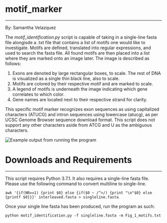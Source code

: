 # motif_marker
-------------------------------------------------------------
By: Samantha Velazquez

The *motif_identification.py* script is capable of taking in a single-line fasta file alongisde a .txt file that contains a list of motifs one would like to investigate. 
Motifs are defined, translated into regular expressions, and used to search the fasta file. All found motifs are then placed into a list where they are marked onto an image later. 
The image is described as follows:

  1. Exons are denoted by large rectangular boxes, to scale. The rest of DNA is visualized as a single thin black line, also to scale. 
  2. Motifs are colored by their respective motif and are marked to scale. 
  3. A legend of motifs is underneath the image indicating which gene correlates to which color.
  4. Gene names are located next to their respective strand for clarity. 
  
This specific motif marker recognizes exon sequences as using capitalized characters (ATUCG) and intron sequences using lowercase (atucg), as per UCSC Genome Browser sequence download format. This script does not support any other characters aside from ATCG and U as the ambiguous characters. 

![Example output from running the program](file://Users/samanthavelazquez/Desktop/motif_mark/final_image.svg)

# Downloads and Requirements
------------------------------------------------------------

This script requires Python 3.7.1. It also requires a single-line fasta file. Please use the following command to convert multiline to single-line. 

```
awk '{if(NR==1) {print $0} else {if($0 ~ /^>/) {print "\n"$0} else {printf $0}}}' interleaved.fasta > singleline.fasta
```

Once your single line fasta has been produced, run the program as such:

```
python motif_identification.py -f singleline.fasta -m Fig_1_motifs.txt
```
